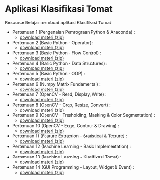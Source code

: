# Aplikasi Klasifikasi Tomat
Resource Belajar membuat aplikasi Klasifikasi Tomat

- Pertemuan 1 (Pengenalan Pemrograan Python & Anaconda) :
    - [download materi (zip)](https://github.com/Muhammad-Yunus/Materi-Training/raw/main/H.%20Klasifikasi%20Tomat%20-%20OpenCV/01.%20Pengenalan%20Python%20%26%20Anaconda/01.%20Pengenalan%20Python%20%26%20Anaconda.zip)
- Pertemuan 2 (Basic Python - Operator) :
    - [download materi (zip)](https://github.com/Muhammad-Yunus/Materi-Training/raw/main/H.%20Klasifikasi%20Tomat%20-%20OpenCV/02.%20Basic%20Python%20-%20Operator/Basic%20Python%20-%20Operator.zip)
- Pertemuan 3 (Basic Python - Flow Control) :
    - [download materi (zip)](https://github.com/Muhammad-Yunus/Materi-Training/raw/main/H.%20Klasifikasi%20Tomat%20-%20OpenCV/03.%20Basic%20Python%20-%20Flow%20Control/Basic%20Python%20-%20Flow%20Control.zip)
- Pertemuan 4 (Basic Python - Data Structures) :
    - [download materi (zip)](https://github.com/Muhammad-Yunus/Materi-Training/raw/main/H.%20Klasifikasi%20Tomat%20-%20OpenCV/04.%20Basic%20Python%20-%20Data%20Structures/Basic%20Python%20-%20Data%20Structures.zip)
- Pertemuan 5 (Basic Python - OOP) :
    - [download materi (zip)](https://github.com/Muhammad-Yunus/Materi-Training/raw/main/H.%20Klasifikasi%20Tomat%20-%20OpenCV/05.%20Basic%20Python%20-%20OOP/Basic%20Python%20-%20OOP.zip)
- Pertemuan 6 (Numpy Matrix Fundamental) :
    - [download materi (zip)](https://github.com/Muhammad-Yunus/Materi-Training/raw/main/H.%20Klasifikasi%20Tomat%20-%20OpenCV/06.%20Numpy%20Matrix%20Fundamental/06.%20Numpy%20Matrix%20Fundamental.zip)
- Pertemuan 7 (OpenCV - Read, Display, Write) :
    - [download materi (zip)](https://github.com/Muhammad-Yunus/Materi-Training/raw/main/H.%20Klasifikasi%20Tomat%20-%20OpenCV/07.%20OpenCV%20-%20Read%2C%20Display%2C%20Write/07.%20OpenCV%20-%20Read%2C%20Display%2C%20Write.zip)
- Pertemuan 8 (OpenCV - Crop, Resize, Convert) :
    - [download materi (zip)](https://github.com/Muhammad-Yunus/Materi-Training/raw/main/H.%20Klasifikasi%20Tomat%20-%20OpenCV/08.%20OpenCV%20-%20Crop%2C%20Resize%2C%20Convert/08.%20OpenCV%20-%20Crop%2C%20Resize%2C%20Convert%20%26%20Tresholding.zip)
- Pertemuan 9 (OpenCV - Tresholding, Masking & Color Segmentation) :
    - [download materi (zip)](https://github.com/Muhammad-Yunus/Materi-Training/raw/main/H.%20Klasifikasi%20Tomat%20-%20OpenCV/09.%20OpenCV%20-%20Tresholding%2C%20Masking%20%26%20Color%20Segmentation/09.%20OpenCV%20-%20Tresholding%2C%20Masking%20%26%20Color%20Segmentation.zip)
- Pertemuan 10 (OpenCV - Edge, Contour & Drawing) :
    - [download materi (zip)](https://github.com/Muhammad-Yunus/Materi-Training/raw/main/H.%20Klasifikasi%20Tomat%20-%20OpenCV/10.%20OpenCV%20-%20Edge%2C%20Contour%20%26%20Drawing/10.%20OpenCV%20-%20Edge%2C%20Contour%20%26%20Drawing.zip) 
- Pertemuan 11 (Feature Extraction - Statistical & Texture) :
    - [download materi (zip)](https://github.com/Muhammad-Yunus/Materi-Training/raw/main/H.%20Klasifikasi%20Tomat%20-%20OpenCV/11.%20Feature%20Extraction%20-%20Statistical%20%26%20Texture/11.%20Feature%20Extraction%20-%20Statistical%20%26%20Texture.zip) 
- Pertemuan 12 (Machine Learning - Basic Implementation) :
    - [download materi (zip)](https://github.com/Muhammad-Yunus/Materi-Training/raw/main/H.%20Klasifikasi%20Tomat%20-%20OpenCV/12.%20Machine%20Learning%20-%20Basic%20Implementation/12.%20Machine%20Learning%20-%20Basic%20Implementation.zip) 
- Pertemuan 13 (Machine Learning - Klasifikasi Tomat) :
    - [download materi (zip)](https://github.com/Muhammad-Yunus/Materi-Training/raw/main/H.%20Klasifikasi%20Tomat%20-%20OpenCV/13.%20Machine%20Learning%20-%20Klasifikasi%20Tomat/13.%20Machine%20Learning%20-%20Klasifikasi%20Tomat.zip)
- Pertemuan 14 (GUI Programming - Layout, Widget & Event) :
    - [download materi (zip)](https://github.com/Muhammad-Yunus/Materi-Training/raw/main/H.%20Klasifikasi%20Tomat%20-%20OpenCV/14.%20GUI%20Programming%20-%20Layout%2C%20Widget%20%26%20Event/14.%20GUI%20Programming%20-%20Layout%2C%20Widget%20%26%20Event.zip)